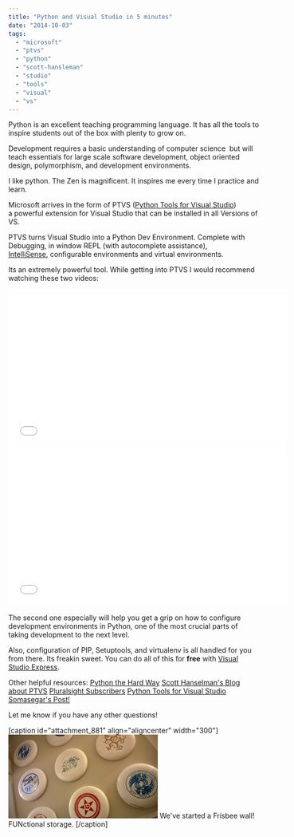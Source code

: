 ```yaml
---
title: "Python and Visual Studio in 5 minutes"
date: "2014-10-03"
tags: 
  - "microsoft"
  - "ptvs"
  - "python"
  - "scott-hansleman"
  - "studio"
  - "tools"
  - "visual"
  - "vs"
---
```


Python is an excellent teaching programming language. It has all the tools to inspire students out of the box with plenty to grow on.

Development requires a basic understanding of computer science  but will teach essentials for large scale software development, object oriented design, polymorphism, and development environments.

I like python. The Zen is magnificent. It inspires me every time I practice and learn.

Microsoft arrives in the form of PTVS ([Python Tools for Visual Studio](http://pytools.codeplex.com/ "Pytools download page")) a powerful extension for Visual Studio that can be installed in all Versions of VS.

PTVS turns Visual Studio into a Python Dev Environment. Complete with Debugging, in window REPL (with autocomplete assistance), [IntelliSense](http://msdn.microsoft.com/en-us/library/hcw1s69b.aspx "Use Intellisense"), configurable environments and virtual environments.

Its an extremely powerful tool. While getting into PTVS I would recommend watching these two videos:

<iframe width="560" height="315" src="//www.youtube.com/embed/JNNAOypc6Ek" frameborder="0" allowfullscreen></iframe>

 

<iframe width="560" height="315" src="//www.youtube.com/embed/eKPeC1remt4?list=UUpKEjPmLsl19ETchJLJj42g" frameborder="0" allowfullscreen></iframe>

The second one especially will help you get a grip on how to configure development environments in Python, one of the most crucial parts of taking development to the next level.

Also, configuration of PIP, Setuptools, and virtualenv is all handled for you from there. Its freakin sweet. You can do all of this for **free** with [Visual Studio Express](http://www.visualstudio.com/en-us/products/visual-studio-express-vs.aspx "Download page").

Other helpful resources: [Python the Hard Way](http://learnpythonthehardway.org/ "Python Learning") [Scott Hanselman's Blog about PTVS](http://www.hanselman.com/blog/OneOfMicrosoftsBestKeptSecretsPythonToolsForVisualStudioPTVS.aspx "Thank you Scott! ") [Pluralsight Subscribers](http://pluralsight.com/courses/table-of-contents/python-fundamentals "Fundamentals") [Python Tools for Visual Studio](http://pytools.codeplex.com/ "PTVS") [Somasegar's Post!](http://blogs.msdn.com/b/somasegar/archive/2011/08/29/python-tools-for-visual-studio.aspx "Great first look")

Let me know if you have any other questions!

\[caption id="attachment\_881" align="aligncenter" width="300"\]![9 Frisbees on Thumbtacks](images/WP_20140919_004-300x168.jpg) We've started a Frisbee wall! FUNctional storage. \[/caption\]

